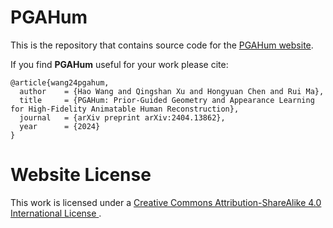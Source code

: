 # PGAHum

This is the repository that contains source code for the [PGAHum website](https://whao22.github.io/PGAHum).

If you find **PGAHum** useful for your work please cite:
```
@article{wang24pgahum,
  author    = {Hao Wang and Qingshan Xu and Hongyuan Chen and Rui Ma},
  title     = {PGAHum: Prior-Guided Geometry and Appearance Learning for High-Fidelity Animatable Human Reconstruction},
  journal   = {arXiv preprint arXiv:2404.13862},
  year      = {2024}
}
```

# Website License
<a rel="license" href="http://creativecommons.org/licenses/by-sa/4.0/">
<!-- <img alt="Creative Commons License" style="border-width:0" src="https://i.creativecommons.org/l/by-sa/4.0/88x31.png" /> -->
</a>
<!-- <br /> -->
This work is licensed under a 
<a rel="license" href="http://creativecommons.org/licenses/by-sa/4.0/">
Creative Commons Attribution-ShareAlike 4.0 International License
</a>.
